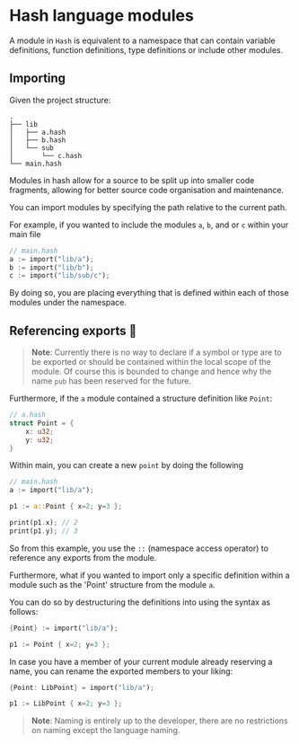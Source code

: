 # Hash language modules

A module in `Hash` is equivalent to a namespace that can contain variable definitions, function definitions, type definitions or include other modules.

## Importing

Given the project structure:
```
.
├── lib
│   ├── a.hash
│   ├── b.hash
│   └── sub
│       └── c.hash
└── main.hash
```

Modules in hash allow for a source to be split up into smaller code fragments, allowing for better source code organisation and maintenance.

You can import modules by specifying the path relative to the current path. 

For example, if you wanted to include the modules `a`, `b`, and or `c` within your main file

```rust
// main.hash
a := import("lib/a");
b := import("lib/b");
c := import("lib/sub/c");
```

By doing so, you are placing everything that is defined within each of those modules under
the namespace. 

## Referencing exports 🚧

> **Note**: Currently there is no way to declare if a symbol or type are to be exported or should be contained within the local scope of the module. Of course this is bounded to change and hence why the name `pub` has been reserved for the future.

Furthermore, if the `a` module contained a structure definition like `Point`:

```rust
// a.hash
struct Point = {
    x: u32;
    y: u32;
}
```

Within main, you can create a new `point` by doing the following

```rust
// main.hash
a := import("lib/a");

p1 := a::Point { x=2; y=3 };

print(p1.x); // 2
print(p1.y); // 3
```

So from this example, you use the `::` (namespace access operator) to reference any exports from the module.

Furthermore, what if you wanted to import only a specific definition within a module such as the 'Point' structure from the module `a`.

You can do so by destructuring the definitions into using the syntax as
follows:

```rust
{Point} := import("lib/a");

p1 := Point { x=2; y=3 };
```

In case you have a member of your current module already reserving a name, you
can rename the exported members to your liking:
```rust
{Point: LibPoint} = import("lib/a");

p1 := LibPoint { x=2; y=3 };
```

> **Note**: Naming is entirely up to the developer, there are no restrictions on naming
> except the language naming.
